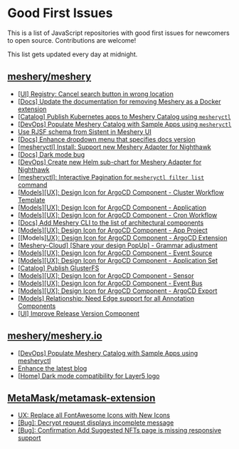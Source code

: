 # Good First Issues

This is a list of JavaScript repositories with good first issues for newcomers to open source. Contributions are welcome!

This list gets updated every day at midnight.

## [meshery/meshery](https://github.com/meshery/meshery)

- [[UI] Registry: Cancel search button in wrong location](https://github.com/meshery/meshery/issues/10430)
- [[Docs] Update the documentation for removing Meshery as a Docker extension](https://github.com/meshery/meshery/issues/9901)
- [[Catalog] Publish Kubernetes apps to Meshery Catalog using `mesheryctl`](https://github.com/meshery/meshery/issues/10444)
- [[DevOps] Populate Meshery Catalog with Sample Apps using `mesheryctl`](https://github.com/meshery/meshery/issues/10458)
- [Use RJSF schema from Sistent in Meshery UI](https://github.com/meshery/meshery/issues/10445)
- [[Docs] Enhance dropdown menu that specifies docs version](https://github.com/meshery/meshery/issues/9227)
- [[mesheryctl] Install: Support new Meshery Adapter for Nighthawk](https://github.com/meshery/meshery/issues/10371)
- [[Docs] Dark mode bug](https://github.com/meshery/meshery/issues/10351)
- [[DevOps] Create new Helm sub-chart for Meshery Adapter for Nighthawk](https://github.com/meshery/meshery/issues/10370)
- [[mesheryctl]: Interactive Pagination for `mesheryctl filter list` command](https://github.com/meshery/meshery/issues/10366)
- [[Models][UX]: Design Icon for ArgoCD Component - Cluster Workflow Template](https://github.com/meshery/meshery/issues/10295)
- [[Models][UX]: Design Icon for ArgoCD Component - Application](https://github.com/meshery/meshery/issues/10293)
- [[Models][UX]: Design Icon for ArgoCD Component - Cron Workflow](https://github.com/meshery/meshery/issues/10296)
- [[Docs] Add Meshery CLI to the list of architectural components](https://github.com/meshery/meshery/issues/9623)
- [[Models][UX]: Design Icon for ArgoCD Component - App Project ](https://github.com/meshery/meshery/issues/10291)
- [[Models][UX}: Design Icon for ArgoCD Component - ArgoCD Extension](https://github.com/meshery/meshery/issues/10290)
- [[Meshery-Cloud] [Share your design PopUp] - Grammar adjustment](https://github.com/meshery/meshery/issues/10038)
- [[Models][UX]: Design Icon for ArgoCD Component - Event Source](https://github.com/meshery/meshery/issues/10298)
- [[Models][UX]: Design Icon for ArgoCD Component - Application Set](https://github.com/meshery/meshery/issues/10292)
- [[Catalog] Publish GlusterFS](https://github.com/meshery/meshery/issues/9286)
- [[Models][UX]: Design Icon for ArgoCD Component - Sensor](https://github.com/meshery/meshery/issues/10300)
- [[Models][UX]: Design Icon for ArgoCD Component - Event Bus](https://github.com/meshery/meshery/issues/10297)
- [[Models][UX]: Design Icon for ArgoCD Component - ArgoCD Export](https://github.com/meshery/meshery/issues/10294)
- [[Models] Relationship: Need Edge support for all Annotation Components](https://github.com/meshery/meshery/issues/10278)
- [[UI] Improve Release Version Component](https://github.com/meshery/meshery/issues/9569)

## [meshery/meshery.io](https://github.com/meshery/meshery.io)

- [[DevOps] Populate Meshery Catalog with Sample Apps using mesheryctl](https://github.com/meshery/meshery.io/issues/1650)
- [Enhance the latest blog](https://github.com/meshery/meshery.io/issues/1651)
- [[Home] Dark mode compatibility for Layer5 logo](https://github.com/meshery/meshery.io/issues/1611)

## [MetaMask/metamask-extension](https://github.com/MetaMask/metamask-extension)

- [UX: Replace all FontAwesome Icons with New Icons](https://github.com/MetaMask/metamask-extension/issues/17475)
- [[Bug]: Decrypt request displays incomplete message](https://github.com/MetaMask/metamask-extension/issues/19549)
- [[Bug]: Confirmation Add Suggested NFTs page is missing responsive support](https://github.com/MetaMask/metamask-extension/issues/20975)

